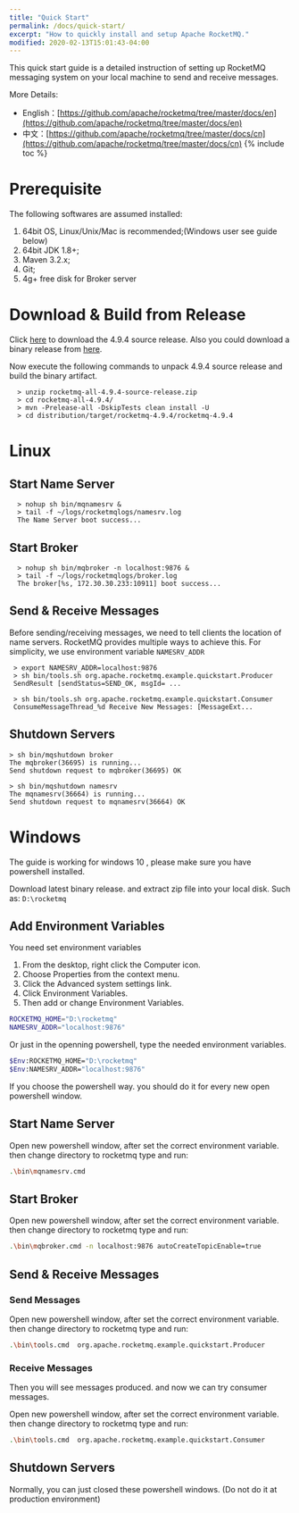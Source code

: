 ```yaml
---
title: "Quick Start"
permalink: /docs/quick-start/
excerpt: "How to quickly install and setup Apache RocketMQ."
modified: 2020-02-13T15:01:43-04:00
---
```


This quick start guide is a detailed instruction of setting up RocketMQ messaging system on your local machine to send 
and receive messages.

More Details:
* English：[https://github.com/apache/rocketmq/tree/master/docs/en](https://github.com/apache/rocketmq/tree/master/docs/en)
* 中文：[https://github.com/apache/rocketmq/tree/master/docs/cn](https://github.com/apache/rocketmq/tree/master/docs/cn)
{% include toc %}

# Prerequisite

   The following softwares are assumed installed:
   1. 64bit OS, Linux/Unix/Mac is recommended;(Windows user see guide below)
   1. 64bit JDK 1.8+; 
   1. Maven 3.2.x;
   1. Git;
   1. 4g+ free disk for Broker server

# Download & Build from Release

Click [here](https://www.apache.org/dyn/closer.cgi?path=rocketmq/4.9.4/rocketmq-all-4.9.4-source-release.zip) to download the 4.9.4 source release. Also you could download a binary release from [here](https://www.apache.org/dyn/closer.cgi?path=rocketmq/4.9.4/rocketmq-all-4.9.4-bin-release.zip).

Now execute the following commands to unpack 4.9.4 source release and build the binary artifact.

```shell
  > unzip rocketmq-all-4.9.4-source-release.zip
  > cd rocketmq-all-4.9.4/
  > mvn -Prelease-all -DskipTests clean install -U
  > cd distribution/target/rocketmq-4.9.4/rocketmq-4.9.4
```
# Linux 
 
## Start Name Server

```shell
  > nohup sh bin/mqnamesrv &
  > tail -f ~/logs/rocketmqlogs/namesrv.log
  The Name Server boot success...
```  

## Start Broker

```shell 
  > nohup sh bin/mqbroker -n localhost:9876 &
  > tail -f ~/logs/rocketmqlogs/broker.log 
  The broker[%s, 172.30.30.233:10911] boot success...
```


## Send & Receive Messages

Before sending/receiving messages, we need to tell clients the location of name servers. RocketMQ provides multiple ways to achieve this. For simplicity, we use environment variable `NAMESRV_ADDR`

```shell
 > export NAMESRV_ADDR=localhost:9876
 > sh bin/tools.sh org.apache.rocketmq.example.quickstart.Producer
 SendResult [sendStatus=SEND_OK, msgId= ...

 > sh bin/tools.sh org.apache.rocketmq.example.quickstart.Consumer
 ConsumeMessageThread_%d Receive New Messages: [MessageExt...
```

## Shutdown Servers

```shell
> sh bin/mqshutdown broker
The mqbroker(36695) is running...
Send shutdown request to mqbroker(36695) OK

> sh bin/mqshutdown namesrv
The mqnamesrv(36664) is running...
Send shutdown request to mqnamesrv(36664) OK
```


# Windows 

The guide is working for windows 10 , please make sure you have powershell installed.

Download latest binary release. and extract zip file into your local disk. Such as: `D:\rocketmq`

## Add Environment Variables

You need set environment variables
1. From the desktop, right click the Computer icon.
2. Choose Properties from the context menu.
3. Click the Advanced system settings link.
4. Click Environment Variables. 
5. Then add or change Environment Variables.

```bash
ROCKETMQ_HOME="D:\rocketmq"
NAMESRV_ADDR="localhost:9876"
```

Or just in the openning powershell, type the needed environment variables.

```bash
$Env:ROCKETMQ_HOME="D:\rocketmq"
$Env:NAMESRV_ADDR="localhost:9876"
```

If you choose the powershell way. you should do it for every new open powershell window.

## Start Name Server

Open new powershell window, after set the correct environment variable. then change directory to rocketmq type and run:

```bash
.\bin\mqnamesrv.cmd
```

## Start Broker

Open new powershell window, after set the correct environment variable. then change directory to rocketmq type and run:

```bash
.\bin\mqbroker.cmd -n localhost:9876 autoCreateTopicEnable=true
```

## Send & Receive Messages

### Send Messages

Open new powershell window, after set the correct environment variable. then change directory to rocketmq type and run:

```bash
.\bin\tools.cmd  org.apache.rocketmq.example.quickstart.Producer
```
### Receive Messages

Then you will see messages produced. and now we can try consumer messages.

Open new powershell window, after set the correct environment variable. then change directory to rocketmq type and run:


```bash
.\bin\tools.cmd  org.apache.rocketmq.example.quickstart.Consumer
```

## Shutdown Servers

Normally, you can just closed these powershell windows. (Do not do it at production environment)
